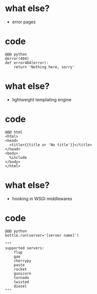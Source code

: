 <!SLIDE bullets transition=fade>

# what else?

* error pages

<!SLIDE smaller transition=fade>

# code

	@@@ python
	@error(404)
	def error404(error):
	    return 'Nothing here, sorry'

<!SLIDE bullets transition=fade>

# what else?

* lightweight templating engine

<!SLIDE smaller transition=fade>

# code

	@@@ html
	<html>
	<head>
	  <title>{{title or 'No title'}}</title>
	</head>
	<body>
	  %include
	</body>
	</html>

<!SLIDE bullets transition=fade>

# what else?

* hooking in WSGI middlewares

<!SLIDE smaller transition=fade>

# code

	@@@ python
	bottle.run(server='[server name]')

	""" 
	supported servers:
		flup
		gae
		cherrypy
		paste
		rocket
		gunicorn
		tornado
		twisted
		diesel
	"""